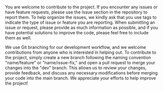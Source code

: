 You are welcome to contribute to the project. If you encounter any issues or have feature requests, please use the Issue section in the repository to report them. To help organize the issues, we kindly ask that you use tags to indicate the type of issue or feature you are reporting. When submitting an issue or request, please provide as much information as possible, and if you have potential solutions to improve the code, please feel free to include them as well.

We use Git branching for our development workflow, and we welcome contributions from anyone who is interested in helping out. To contribute to the project, simply create a new branch following the naming convention "name/feature" or "name/issue-fix," and open a pull request to merge your changes into the "dev" branch. This allows us to review your changes, provide feedback, and discuss any necessary modifications before merging your code into the main branch. We appreciate your efforts to help improve the project!
